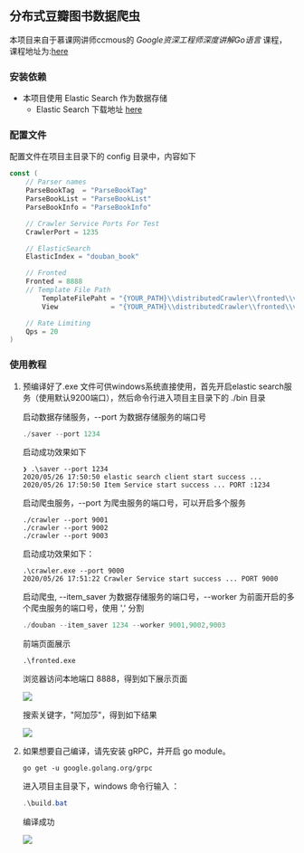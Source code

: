 ## 分布式豆瓣图书数据爬虫

本项目来自于慕课网讲师ccmous的 _Google资深工程师深度讲解Go语言_ 课程，课程地址为:[here](https://coding.imooc.com/class/180.html)

### 安装依赖

* 本项目使用 Elastic Search 作为数据存储
  * Elastic Search 下载地址 [here](https://www.elastic.co/cn/downloads)

### 配置文件 

配置文件在项目主目录下的 config 目录中，内容如下

```go
const (
	// Parser names
	ParseBookTag  = "ParseBookTag"
	ParseBookList = "ParseBookList"
	ParseBookInfo = "ParseBookInfo"

	// Crawler Service Ports For Test
	CrawlerPort = 1235

	// ElasticSearch
	ElasticIndex = "douban_book"

	// Fronted
	Fronted = 8888
	// Template File Path
    	TemplateFilePaht = "{YOUR_PATH}\\distributedCrawler\\fronted\\view\\template.html"
    	View             = "{YOUR_PATH}\\distributedCrawler\\fronted\\view"

	// Rate Limiting
	Qps = 20
)
```

### 使用教程

1. 预编译好了.exe 文件可供windows系统直接使用，首先开启elastic search服务（使用默认9200端口），然后命令行进入项目主目录下的 ./bin 目录

   启动数据存储服务，--port 为数据存储服务的端口号

   ```powershell
   ./saver --port 1234
   ```
   启动成功效果如下

   ```
   ❯ .\saver --port 1234
   2020/05/26 17:50:50 elastic search client start success ...
   2020/05/26 17:50:50 Item Service start success ... PORT :1234
   ```

   

   启动爬虫服务，--port 为爬虫服务的端口号，可以开启多个服务
   
   ```shell
   ./crawler --port 9001
   ./crawler --port 9002
   ./crawler --port 9003
   ```
   
   启动成功效果如下：

   ```
   .\crawler.exe --port 9000
   2020/05/26 17:51:22 Crawler Service start success ... PORT 9000
   ```
   
   
   
   启动爬虫, --item_saver 为数据存储服务的端口号，--worker 为前面开启的多个爬虫服务的端口号，使用 ',' 分割
   
   ``` powershell
   ./douban --item_saver 1234 --worker 9001,9002,9003
   ```
   
   前端页面展示
   
   ```
   .\fronted.exe
   ```
   
   浏览器访问本地端口 8888，得到如下展示页面
   
   ![](https://github.com/sebuntin/distributedCrawler/pic/blob/master/豆瓣爬虫.png)
   
   
   
   搜索关键字，"阿加莎"，得到如下结果
   
   ![](https://github.com/sebuntin/distributedCrawler/pic/blob/master/frontedpage.png)
   
   
   
2. 如果想要自己编译，请先安装 gRPC，并开启 go module。

   ```shell
   go get -u google.golang.org/grpc
   ```

   进入项目主目录下，windows 命令行输入 ：

   ```powershell
   .\build.bat
   ```

   编译成功

   ![](https://github.com/sebuntin/distributedCrawler/pic/blob/master/buil.png)


